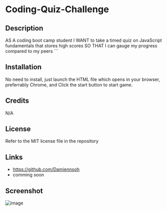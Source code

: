 # Coding-Quiz-Challenge
## Description
AS A coding boot camp student I WANT to take a timed quiz on JavaScript fundamentals that stores high scores SO THAT I can gauge my progress compared to my peers ```
## Installation
No need to install, just launch the HTML file which opens in your browser, preferrably Chrome, and Click the start button to start game.

## Credits
N/A

## License
Refer to the MIT license file in the repository

## Links
* https://github.com/Damiennsoh
* comming soon

## Screenshot
![image](link)
